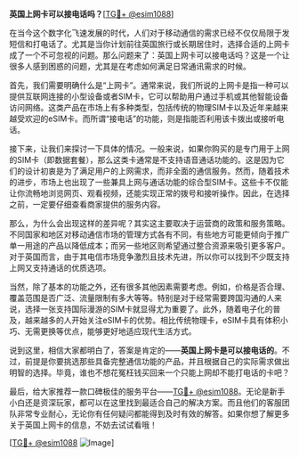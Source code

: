 **英国上网卡可以接电话吗？**[[TG💪+ @esim1088](https://t.me/s/esim1088)]

在当今这个数字化飞速发展的时代，人们对于移动通信的需求已经不仅仅局限于发短信和打电话了。尤其是当你计划前往英国旅行或长期居住时，选择合适的上网卡成了一个不可忽视的问题。那么问题来了：英国上网卡可以接电话吗？这是一个让很多人感到困惑的问题，尤其是在考虑如何满足日常通讯需求的时候。

首先，我们需要明确什么是“上网卡”。通常来说，我们所说的上网卡是指一种可以提供互联网连接的小型设备或者SIM卡，它可以帮助用户通过手机或其他智能设备访问网络。这类产品在市场上有多种类型，包括传统的物理SIM卡以及近年来越来越受欢迎的eSIM卡。而所谓“接电话”的功能，则是指能否利用该卡拨出或接听电话。

接下来，让我们来探讨一下具体的情况。一般来说，如果你购买的是专门用于上网的SIM卡（即数据套餐），那么这类卡通常是不支持语音通话功能的。这是因为它们的设计初衷是为了满足用户的上网需求，而非全面的通信服务。然而，随着技术的进步，市场上也出现了一些兼具上网与通话功能的综合型SIM卡。这些卡不仅能让你流畅地浏览网页、观看视频，还能实现正常的拨号和接听操作。因此，在选择之前，一定要仔细查看商家提供的服务内容。

那么，为什么会出现这样的差异呢？其实这主要取决于运营商的政策和服务策略。不同国家和地区对移动通信市场的管理方式各有不同，有些地方可能更倾向于推广单一用途的产品以降低成本；而另一些地区则希望通过整合资源来吸引更多客户。对于英国而言，由于其电信市场竞争激烈且技术先进，所以你可以找到不少既支持上网又支持通话的优质选项。

当然，除了基本的功能之外，还有很多其他因素需要考虑。例如，价格是否合理、覆盖范围是否广泛、流量限制有多大等等。特别是对于经常需要跨国沟通的人来说，选择一张支持国际漫游的SIM卡就显得尤为重要了。此外，随着电子化的普及，越来越多的人开始关注eSIM卡的优势。相比传统物理卡，eSIM卡具有体积小巧、无需更换等优点，能够更好地适应现代生活方式。

说到这里，相信大家都明白了，答案是肯定的——**英国上网卡是可以接电话的**。不过，前提是你要挑选那些具备完整通信功能的产品，并且根据自己的实际需求做出明智的选择。毕竟，谁也不想花冤枉钱买回来一个只能上网却不能打电话的卡吧？

最后，给大家推荐一款口碑极佳的服务平台——[TG💪+ @esim1088](https://t.me/s/esim1088)。无论是新手小白还是资深玩家，都可以在这里找到最适合自己的解决方案。而且他们的客服团队非常专业耐心，无论你有任何疑问都能得到及时有效的解答。如果你想了解更多关于英国上网卡的信息，不妨去试试看哦！

[[TG💪+ @esim1088](https://t.me/s/esim1088) ![Image](https://i.postimg.cc/4NQfJmqS/Snipaste-2025-05-13-00-14-12.png)]